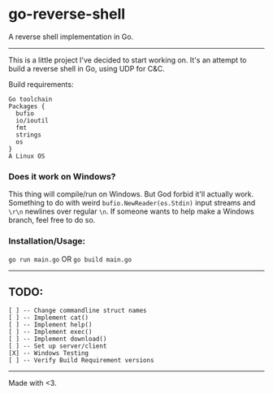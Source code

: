 # go-reverse-shell
A reverse shell implementation in Go.

---

This is a little project I've decided to start working on. It's an attempt to build a reverse shell in Go, using UDP for C&C.

Build requirements:

```
Go toolchain
Packages {
  bufio
  io/ioutil
  fmt
  strings
  os
}
A Linux OS
```

### Does it work on Windows?
This thing will compile/run on Windows. But God forbid it'll actually work.
Something to do with weird `bufio.NewReader(os.Stdin)` input streams and `\r\n` newlines over regular `\n`.
If someone wants to help make a Windows branch, feel free to do so.

### Installation/Usage:
`go run main.go` OR `go build main.go`

---

## TODO:
```
[ ] -- Change commandline struct names
[ ] -- Implement cat()
[ ] -- Implement help()
[ ] -- Implement exec()
[ ] -- Implement download()
[ ] -- Set up server/client
[X] -- Windows Testing
[ ] -- Verify Build Requirement versions
```

---

Made with <3.
